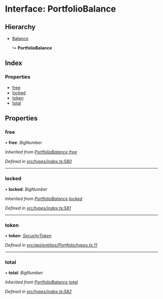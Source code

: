 # Interface: PortfolioBalance

## Hierarchy

* [Balance](balance.md)

  ↳ **PortfolioBalance**

## Index

### Properties

* [free](portfoliobalance.md#free)
* [locked](portfoliobalance.md#locked)
* [token](portfoliobalance.md#token)
* [total](portfoliobalance.md#total)

## Properties

###  free

• **free**: *BigNumber*

*Inherited from [PortfolioBalance](portfoliobalance.md).[free](portfoliobalance.md#free)*

*Defined in [src/types/index.ts:580](https://github.com/PolymathNetwork/polymesh-sdk/blob/56921667/src/types/index.ts#L580)*

___

###  locked

• **locked**: *BigNumber*

*Inherited from [PortfolioBalance](portfoliobalance.md).[locked](portfoliobalance.md#locked)*

*Defined in [src/types/index.ts:581](https://github.com/PolymathNetwork/polymesh-sdk/blob/56921667/src/types/index.ts#L581)*

___

###  token

• **token**: *[SecurityToken](../classes/securitytoken.md)*

*Defined in [src/api/entities/Portfolio/types.ts:11](https://github.com/PolymathNetwork/polymesh-sdk/blob/56921667/src/api/entities/Portfolio/types.ts#L11)*

___

###  total

• **total**: *BigNumber*

*Inherited from [PortfolioBalance](portfoliobalance.md).[total](portfoliobalance.md#total)*

*Defined in [src/types/index.ts:582](https://github.com/PolymathNetwork/polymesh-sdk/blob/56921667/src/types/index.ts#L582)*
